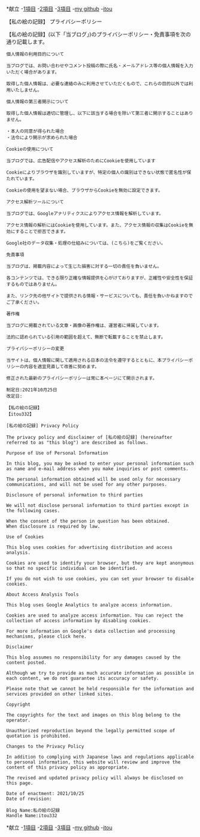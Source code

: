    *献立
-<a href="https://itou332.github.io/">1項目</a>
-<a href="https://itou332.github.io/itou332a.github.io/">2項目</a>
-<a href="https://itou332.github.io/diary">3項目</a>
-<a href="https://github.com/itou332">my github</a>
-<a href="http://itou33good.starfree.jp/">itou</a>

<p>
   【私の絵の記録】 プライバシーポリシー

   【私の絵の記録】(以下「当ブログ」)のプライバシーポリシー・免責事項を次の通り記載します。

    個人情報の利用目的について

    当ブログでは、お問い合わせやコメント投稿の際に氏名・メールアドレス等の個人情報を入力いただく場合があります。

    取得した個人情報は、必要な連絡のみに利用させていただくもので、これらの目的以外では利用いたしません。

    個人情報の第三者開示について

    取得した個人情報は適切に管理し、以下に該当する場合を除いて第三者に開示することはありません。

    ・本人の同意が得られた場合
    ・法令により開示が求められた場合

    Cookieの使用について

    当ブログでは、広告配信やアクセス解析のためにCookieを使用しています

    Cookieによりブラウザを識別していますが、特定の個人の識別はできない状態で匿名性が保たれています。

    Cookieの使用を望まない場合、ブラウザからCookieを無効に設定できます。

    アクセス解析ツールについて

    当ブログでは、Googleアナリティクスによりアクセス情報を解析しています。

    アクセス情報の解析にはCookieを使用しています。また、アクセス情報の収集はCookieを無効にすることで拒否できます。

    Google社のデータ収集・処理の仕組みについては、(こちら)をご覧ください。

    免責事項

    当ブログは、掲載内容によって生じた損害に対する一切の責任を負いません。

    各コンテンツでは、できる限り正確な情報提供を心がけておりますが、正確性や安全性を保証するものではありません。

    また、リンク先の他サイトで提供される情報・サービスについても、責任を負いかねますのでご了承ください。

    著作権

    当ブログに掲載されている文章・画像の著作権は、運営者に帰属しています。

    法的に認められている引用の範囲を超えて、無断で転載することを禁止します。

    プライバシーポリシーの変更

    当サイトは、個人情報に関して適用される日本の法令を遵守するとともに、本プライバシーポリシーの内容を適宜見直して改善に努めます。

    修正された最新のプライバシーポリシーは常に本ページにて開示されます。

    制定日:2021年10月25日
    改定日:

    【私の絵の記録】
    【itou332】

    [私の絵の記録] Privacy Policy

    The privacy policy and disclaimer of [私の絵の記録] (hereinafter referred to as "this blog") are described as follows.

    Purpose of Use of Personal Information

    In this blog, you may be asked to enter your personal information such as name and e-mail address when you make inquiries or post comments.

    The personal information obtained will be used only for necessary communications, and will not be used for any other purposes.

    Disclosure of personal information to third parties

    We will not disclose personal information to third parties except in the following cases.

    When the consent of the person in question has been obtained.
    When disclosure is required by law.

    Use of Cookies

    This blog uses cookies for advertising distribution and access analysis.

    Cookies are used to identify your browser, but they are kept anonymous so that no specific individual can be identified.

    If you do not wish to use cookies, you can set your browser to disable cookies.

    About Access Analysis Tools

    This blog uses Google Analytics to analyze access information.

    Cookies are used to analyze access information. You can reject the collection of access information by disabling cookies.

    For more information on Google's data collection and processing mechanisms, please click here.

    Disclaimer

    This blog assumes no responsibility for any damages caused by the content posted.

    Although we try to provide as much accurate information as possible in each content, we do not guarantee its accuracy or safety.

    Please note that we cannot be held responsible for the information and services provided on other linked sites.

    Copyright

    The copyrights for the text and images on this blog belong to the operator.

    Unauthorized reproduction beyond the legally permitted scope of quotation is prohibited.

    Changes to the Privacy Policy

    In addition to complying with Japanese laws and regulations applicable to personal information, this website will review and improve the content of this privacy policy as appropriate.

    The revised and updated privacy policy will always be disclosed on this page.

    Date of enactment: 2021/10/25
    Date of revision: 

    Blog Name:私の絵の記録
    Handle Name:itou332

*献立
-<a href="https://itou332.github.io/">1項目</a>
-<a href="https://itou332.github.io/itou332a.github.io/">2項目</a>
-<a href="https://itou332.github.io/diary">3項目</a>
-<a href="https://github.com/itou332">my github</a>
-<a href="http://itou33good.starfree.jp/">itou</a>
  </p>
